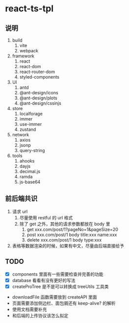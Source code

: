 # react-ts-tpl

## 说明

1. build
   1. vite
   2. webpack
2. framework
   1. react
   2. react-dom
   3. react-router-dom
   4. styled-components
3. UI
   1. antd
   2. @ant-design/icons
   3. @ant-design/plots
   4. @ant-design/cssinjs
4. store
   1. localforage
   2. immer
   3. use-immer
   4. zustand
5. network
   1. axios
   2. jsonp
   3. query-string
6. tools
   1. ahooks
   2. dayjs
   3. decimal.js
   4. ramda
   5. js-base64

## 前后端共识

1. 请求 url
   1. 尽量使用 restful 的 url 格式
   2. 除了 get 之外，其他的请求参数都放在 body 里
      1. get xxx.com/post/1?pageNo=1&pageSize=20
      2. post xxx.com/post/1 body title:xxx name:xxx
      3. delete xxx.com/post/1 body type:xxx
2. 表格等数据渲染的时候，如果有中文，尽量由后端直接给予

## TODO

- [x] components 里面有一些需要检查并完善的功能
- [x] database 看看有没有更好的写法
- [x] createProTree 是不是可以转换成 treeUtils 工具类
- downloadFile 函数需要放到 createAPI 里面
- 页面需要添加侧边栏、面包屑还有 keep-alive? 的解析
- 使用文档需要补充
- 和后端的上传协议该怎么拟定
